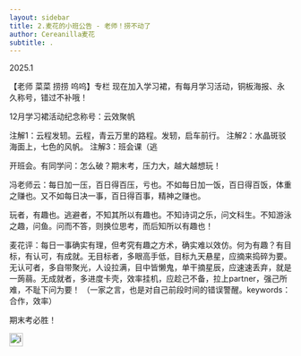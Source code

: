 ```yaml
---
layout: sidebar
title: 2.麦花的小班公告 - 老师！捞不动了
author: Cereanilla麦花
subtitle: .
---
```


2025.1

【老师 菜菜 捞捞 呜呜】专栏
现在加入学习裙，有每月学习活动，铜板海报、永久称号，错过不补哦！

12月学习裙活动纪念称号：云效聚帆

注解1：云程发轫。云程，青云万里的路程。发轫，启车前行。
注解2：水晶斑驳海面上，七色的风帆。
注解3：班会课（逃

开班会。有同学问：怎么破？期末考，压力大，越大越想玩！

冯老师云：每日加一压，百日得百压，亏也。不如每日加一饭，百日得百饭，体重之赚也。又不如每日决一事，百日得百事，精神之赚也。

玩者，有趣也。逃避者，不知其所以有趣也。不知诗词之乐，问文科生。不知游泳之趣，问鱼。问而不答，则换位思考，而后知所以有趣也！

麦花评：每日一事确实有理，但考究有趣之方术，确实难以效仿。何为有趣？有目标，有认可，有成就。无目标者，多眼高手低，目标九天悬星，应摘来捣碎为要。无认可者，多自带聚光，人设拉满，目中皆懒鬼，单干摘星辰，应速速丢弃，就是一蒟蒻。无成就者，多进度卡壳，效率挂机，应趁己不备，拉上partner，强己所难，不耻下问为要！
（一家之言，也是对自己前段时间的错误警醒。keywords：合作，效率）



期末考必胜！


<img src="/favicon.ico" alt="image.png" style="width: 24px; height: 24px;"/>
